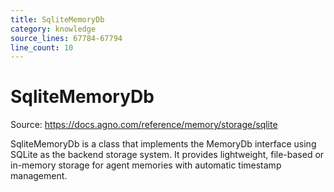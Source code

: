 ```yaml
---
title: SqliteMemoryDb
category: knowledge
source_lines: 67784-67794
line_count: 10
---
```


# SqliteMemoryDb
Source: https://docs.agno.com/reference/memory/storage/sqlite



SqliteMemoryDb is a class that implements the MemoryDb interface using SQLite as the backend storage system. It provides lightweight, file-based or in-memory storage for agent memories with automatic timestamp management.

<Snippet file="memory-sqlite-reference.mdx" />


